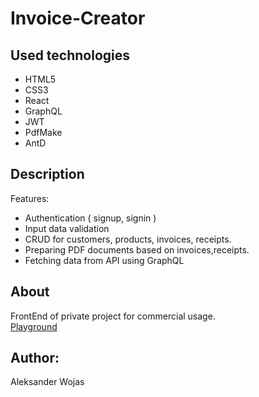 # Invoice-Creator

## Used technologies

- HTML5
- CSS3
- React
- GraphQL
- JWT
- PdfMake
- AntD

## Description

Features:
- Authentication ( signup, signin )
- Input data validation
- CRUD for customers, products, invoices, receipts.
- Preparing PDF documents based on invoices,receipts.
- Fetching data from API using GraphQL

## About

FrontEnd of private project for commercial usage.
</br>
[Playground](http://invoice-creator.olekwojas.pl)
## Author:
Aleksander Wojas
